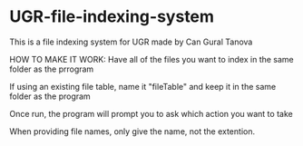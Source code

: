 # UGR-file-indexing-system
This is a file indexing system for UGR made by Can Gural Tanova

HOW TO MAKE IT WORK:
Have all of the files you want to index in the same folder as the prrogram

If using an existing file table, name it "fileTable" and keep it in the same folder as the program

Once run, the program will prompt you to ask which action you want to take

When providing file names, only give the name, not the extention.
